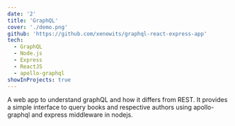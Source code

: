 ```yaml
---
date: '2'
title: 'GraphQL'
cover: './demo.png'
github: 'https://github.com/xenowits/graphql-react-express-app'
tech:
  - GraphQL
  - Node.js
  - Express
  - ReactJS
  - apollo-graphql
showInProjects: true
---
```


A web app to understand graphQL and how it differs from REST. It provides a simple interface
to query books and respective authors using apollo-graphql and express middleware in nodejs.